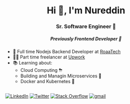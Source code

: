 <h1 align="center">Hi 👋, I'm Nureddin</h1>
<h3 align="center">Sr. Software Engineer 🚧</h3>
<h5 align="center">Previously Frontend Developer 🎨 </h5>

- 🚧 Full time Nodejs Backend Developer at [RoaaTech](https://roaa.tech)
- 💪🏻 Part time freelancer at [Upwork](https://www.upwork.com/freelancers/nurdindev)
- 📚 Learning about:
  - Cloud Computing ⛈
  - Building and Managin Microservices 🔌
  - Docker and Kubernetes 🐳

##
<p align="left">
<a href="https://www.linkedin.com/in/NurdinDev/">
<img src="https://img.shields.io/badge/LinkedIn-NurdinDev-3781da?style=flat-square&logo=linkedin" alt="LinkedIn"/></a> 

<a href="https://www.twitter.com/NurdinDev">
<img src="https://img.shields.io/badge/Twitter-NurdinDev-1DA1F2?style=flat-square&logo=twitter" alt="Twitter" /></a> 


<a href="https://stackoverflow.com/users/4489568/nurdindev">
<img src="https://img.shields.io/badge/StackoverFlow-NurdinDev-F48024?style=flat-square&logo=stackoverflow" alt="Stack Overflow" /></a> 

<a href="mailto: hey@nurdin.dev">
<img src="https://img.shields.io/badge/Gmail-hey@nurdin.dev-DB4437?style=flat-square&logo=gmail" alt="gmail" /></a> 
</p>
